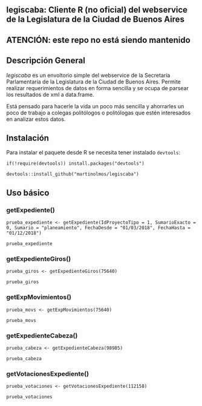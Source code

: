 ## legiscaba: Cliente R (no oficial) del webservice de la Legislatura de la Ciudad de Buenos Aires

## ATENCIÓN: este repo no está siendo mantenido

## Descripción General

*legiscaba* es un envoltorio simple del webservice de la Secretaría Parlamentaria de la Legislatura de la Ciudad de Buenos Aires. Permite realizar requerimientos de datos en forma sencilla y se ocupa de parsear los resultados de xml a data.frame.

Está pensado para hacerle la vida un poco más sencilla y ahorrarles un poco de trabajo a colegas politólogos o politólogas que estén interesados en analizar estos datos.

## Instalación

Para instalar el paquete desde R se necesita tener instalado `devtools`:

```{r}
if(!require(devtools)) install.packages("devtools")

devtools::install_github("martinolmos/legiscaba")
```

## Uso básico

### getExpediente()

```{r}
prueba_expediente <- getExpediente(IdProyectoTipo = 1, SumarioExacto = 0, Sumario = "planeamiento", FechaDesde = "01/03/2018", FechaHasta = "01/12/2018")

prueba_expediente
```

### getExpedienteGiros() 

```{r}
prueba_giros <- getExpedienteGiros(75640)

prueba_giros
```

### getExpMovimientos()

```{r}
prueba_movs <- getExpMovimientos(75640)

prueba_movs
```

### getExpedienteCabeza()

```{r}
prueba_cabeza <- getExpedienteCabeza(98985)

prueba_cabeza
```

### getVotacionesExpediente()

```{r}
prueba_votaciones <- getVotacionesExpediente(112158)

prueba_votaciones
```
